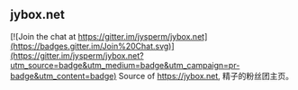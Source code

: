 ## jybox.net

[![Join the chat at https://gitter.im/jysperm/jybox.net](https://badges.gitter.im/Join%20Chat.svg)](https://gitter.im/jysperm/jybox.net?utm_source=badge&utm_medium=badge&utm_campaign=pr-badge&utm_content=badge)
Source of <https://jybox.net>, 精子的粉丝团主页。
